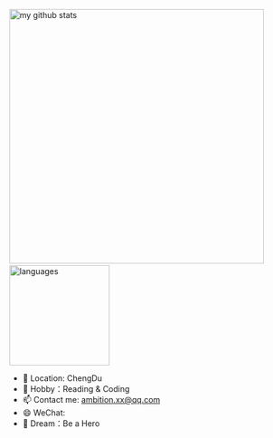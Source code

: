 <p align="left">
  <img src="https://github-readme-stats.vercel.app/api?username=ambition-xx&show_icons=true&theme=tokyonight" alt="my github stats" width="450"/>&nbsp;
  <img src="https://github-readme-stats.vercel.app/api/top-langs/?username=ambition-xx&layout=compact&theme=tokyonight" alt="languages" height="177">
</p>


- 🔭 Location: ChengDu
- 🌱 Hobby：Reading & Coding
- 📫 Contact me: ambition.xx@qq.com
- 😄 WeChat: 
- 🌙 Dream：Be a Hero
